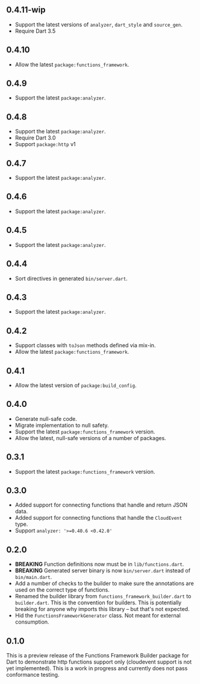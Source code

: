## 0.4.11-wip

- Support the latest versions of `analyzer`, `dart_style` and `source_gen`.
- Require Dart 3.5

## 0.4.10

- Allow the latest `package:functions_framework`.

## 0.4.9

- Support the latest `package:analyzer`.

## 0.4.8

- Support the latest `package:analyzer`.
- Require Dart 3.0
- Support `package:http` v1

## 0.4.7

- Support the latest `package:analyzer`.

## 0.4.6

- Support the latest `package:analyzer`.

## 0.4.5

- Support the latest `package:analyzer`.

## 0.4.4

- Sort directives in generated `bin/server.dart`.

## 0.4.3

- Support the latest `package:analyzer`.

## 0.4.2

- Support classes with `toJson` methods defined via mix-in.
- Allow the latest `package:functions_framework`.

## 0.4.1

- Allow the latest version of `package:build_config`.

## 0.4.0

- Generate null-safe code.
- Migrate implementation to null safety.
- Support the latest `package:functions_framework` version.
- Allow the latest, null-safe versions of a number of packages.

## 0.3.1

- Support the latest `package:functions_framework` version.

## 0.3.0

- Added support for connecting functions that handle and return JSON data.
- Added support for connecting functions that handle the `CloudEvent` type.
- Support `analyzer: '>=0.40.6 <0.42.0'`

## 0.2.0

- **BREAKING** Function definitions now must be in `lib/functions.dart`.
- **BREAKING** Generated server binary is now `bin/server.dart` instead of
  `bin/main.dart`.
- Add a number of checks to the builder to make sure the annotations are used
  on the correct type of functions.
- Renamed the builder library from `functions_framework_builder.dart` to
  `builder.dart`. This is the convention for builders. This is potentially
  breaking for anyone why imports this library – but that's not expected.
- Hid the `FunctionsFrameworkGenerator` class. Not meant for external
  consumption.

## 0.1.0

This is a preview release of the Functions Framework Builder package for Dart to
demonstrate http functions support only (cloudevent support is not yet
implemented). This is a work in progress and currently does not pass conformance
testing.
